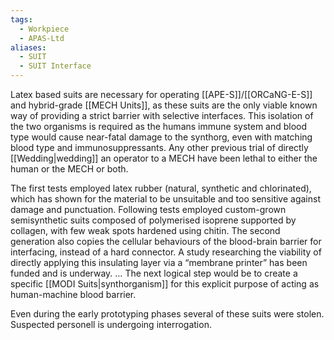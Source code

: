 ```yaml
---
tags:
  - Workpiece
  - APAS-Ltd
aliases:
  - SUIT
  - SUIT Interface
---
```

Latex based suits are necessary for operating [[APE-S]]/[[ORCaNG-E-S]] and hybrid-grade [[MECH Units]], as these suits are the only viable known way of providing a strict barrier with selective interfaces. This isolation of the two organisms is required as the humans immune system and blood type would cause near-fatal damage to the synthorg, even with matching blood type and immunosuppressants.
Any other previous trial of directly [[Wedding|wedding]] an operator to a MECH have been lethal to either the human or the MECH or both. 

The first tests employed latex rubber (natural, synthetic and chlorinated), which has shown for the material to be unsuitable and too sensitive against damage and punctuation. 
Following tests employed custom-grown semisynthetic suits composed of polymerised isoprene supported by collagen, with few weak spots hardened using chitin. The second generation also copies the cellular behaviours of the blood-brain barrier for interfacing, instead of a hard connector. 
A study researching the viability of directly applying this insulating layer via a “membrane printer” has been funded and is underway.
… The next logical step would be to create a specific [[MODI Suits|synthorganism]] for this explicit purpose of acting as human-machine blood barrier.

Even during the early prototyping phases several of these suits were stolen. Suspected personell is undergoing interrogation. 
